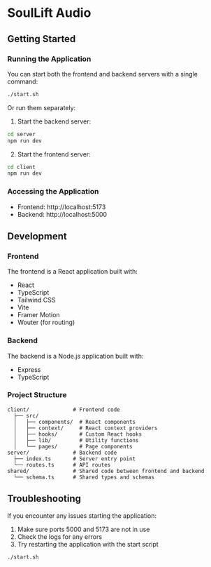 # SoulLift Audio

## Getting Started

### Running the Application

You can start both the frontend and backend servers with a single command:

```bash
./start.sh
```

Or run them separately:

1. Start the backend server:
```bash
cd server
npm run dev
```

2. Start the frontend server:
```bash
cd client
npm run dev
```

### Accessing the Application

- Frontend: http://localhost:5173
- Backend: http://localhost:5000

## Development

### Frontend

The frontend is a React application built with:
- React
- TypeScript
- Tailwind CSS
- Vite
- Framer Motion
- Wouter (for routing)

### Backend

The backend is a Node.js application built with:
- Express
- TypeScript

### Project Structure

```
client/              # Frontend code
  ├── src/
  │   ├── components/  # React components
  │   ├── context/     # React context providers
  │   ├── hooks/       # Custom React hooks
  │   ├── lib/         # Utility functions
  │   └── pages/       # Page components
server/              # Backend code
  ├── index.ts       # Server entry point
  └── routes.ts      # API routes
shared/              # Shared code between frontend and backend
  └── schema.ts      # Shared types and schemas
```

## Troubleshooting

If you encounter any issues starting the application:

1. Make sure ports 5000 and 5173 are not in use
2. Check the logs for any errors
3. Try restarting the application with the start script

```bash
./start.sh
```
